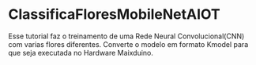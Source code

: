 # ClassificaFloresMobileNetAIOT

Esse  tutorial  faz  o treinamento  de uma Rede Neural Convolucional(CNN) com varias flores diferentes.
Converte o modelo em  formato Kmodel para que seja executada no Hardware Maixduino.
